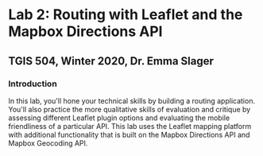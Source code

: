 # Lab 2: Routing with Leaflet and the Mapbox Directions API
## TGIS 504, Winter 2020, Dr. Emma Slager
### Introduction
In this lab, you'll hone your technical skills by building a routing application. You'll also practice the more qualitative skills of evaluation and critique by assessing different Leaflet plugin options and evaluating the mobile friendliness of a particular API. This lab uses the Leaflet mapping platform with additional functionality that is built on the Mapbox Directions API and Mapbox Geocoding API. 

